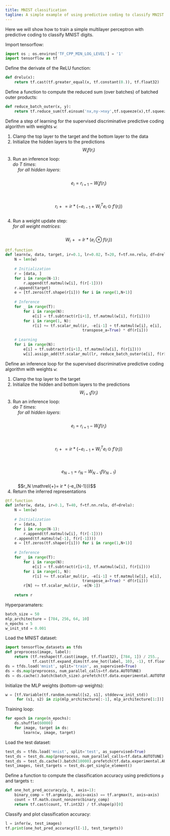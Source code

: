 ```yaml
---
title: MNIST classification
tagline: A simple example of using predictive coding to classify MNIST digits
---
```


Here we will show how to train a simple multilayer perceptron with predictive coding to classify MNIST digits.

Import tensorflow:
```python
import os ; os.environ['TF_CPP_MIN_LOG_LEVEL'] = '1' 
import tensorflow as tf 
```

Define the derivate of the ReLU function: 
```python
def drelu(x):
    return tf.cast(tf.greater_equal(x, tf.constant(0.)), tf.float32)
```

Define a function to compute the reduced sum (over batches) of batched outer products: 
```python
def reduce_batch_outer(x, y):
    return tf.reduce_sum(tf.einsum('nx,ny->nxy',tf.squeeze(x),tf.squeeze(y)), 0)
```

Define a step of learning for the supervised discriminative predictive coding algorithm with weights `w`:
1. Clamp the top layer to the target and the bottom layer to the data
2. Initialize the hidden layers to the predictions $$W_{i}f(r_{i})$$
3. Run an inference loop: <br>
_do T times_: <br>
&nbsp;&nbsp;&nbsp;&nbsp;_for all hidden layers_: <br>
&nbsp;&nbsp;&nbsp;&nbsp;&nbsp;&nbsp;&nbsp;&nbsp;$$e_i = r_{i+1} - W_{i}f(r_{i})$$ <br>
&nbsp;&nbsp;&nbsp;&nbsp;&nbsp;&nbsp;&nbsp;&nbsp;$$r_i \mathrel{+}= ir * (-e_{i-1} + {W_i}^Te_i \odot f'(r_i))$$ <br>
4. Run a weight update step: <br>
_for all weight matrices_: <br>
&nbsp;&nbsp;&nbsp;&nbsp;$$W_i \mathrel{+}= lr * (e_i \otimes f(r_{i}))$$

```python
@tf.function
def learn(w, data, target, ir=0.1, lr=0.02, T=20, f=tf.nn.relu, df=drelu):
    N = len(w)
    
    # Initialization
    r = [data, ]
    for i in range(N-1):
        r.append(tf.matmul(w[i], f(r[-1])))
    r.append(target)
    e = [tf.zeros(tf.shape(r[i])) for i in range(1,N+1)]
    
    # Inference
    for _ in range(T):
        for i in range(N):
            e[i] = tf.subtract(r[i+1], tf.matmul(w[i], f(r[i])))
        for i in range(1, N): 
            r[i] += tf.scalar_mul(ir, -e[i-1] + tf.matmul(w[i], e[i],
                                  transpose_a=True) * df(r[i]))
    
    # Learning
    for i in range(N):
        e[i] = tf.subtract(r[i+1], tf.matmul(w[i], f(r[i])))
        w[i].assign_add(tf.scalar_mul(lr, reduce_batch_outer(e[i], f(r[i]))))
```

Define an inference loop for the supervised discriminative predictive coding algorithm with weights `w`:
1. Clamp the top layer to the target
2. Initialize the hidden and bottom layers to the predictions $$W_{i+1}f(r_{i})$$
3. Run an inference loop: <br>
_do T times_: <br>
&nbsp;&nbsp;&nbsp;&nbsp;_for all hidden layers_: <br>
&nbsp;&nbsp;&nbsp;&nbsp;&nbsp;&nbsp;&nbsp;&nbsp;$$e_i = r_{i+1} - W_{i}f(r_{i})$$ <br>
&nbsp;&nbsp;&nbsp;&nbsp;&nbsp;&nbsp;&nbsp;&nbsp;$$r_i \mathrel{+}= ir * (-e_{i-1} + {W_i}^Te_i \odot f'(r_i))$$ <br>
&nbsp;&nbsp;&nbsp;&nbsp;$$e_{N-1} = r_N - W_{N-1}f(r_{N-1})$$ <br>
&nbsp;&nbsp;&nbsp;&nbsp;$$r_N \mathrel{+}= ir * (-e_{N-1}})$$ <br>
4. Return the inferred representations
```python
@tf.function
def infer(w, data, ir=0.1, T=40, f=tf.nn.relu, df=drelu):
    N = len(w)
    
    # Initialization
    r = [data, ]
    for i in range(N-1):
        r.append(tf.matmul(w[i], f(r[-1])))
    r.append(tf.matmul(w[-1], f(r[-1])))
    e = [tf.zeros(tf.shape(r[i])) for i in range(1,N+1)]
    
    # Inference
    for _ in range(T):
        for i in range(N):
            e[i] = tf.subtract(r[i+1], tf.matmul(w[i], f(r[i])))
        for i in range(1, N): 
            r[i] += tf.scalar_mul(ir, -e[i-1] + tf.matmul(w[i], e[i],
                                  transpose_a=True) * df(r[i]))
        r[N] += tf.scalar_mul(ir, -e[N-1])
    
    return r
```

Hyperparamaters: 
```python
batch_size = 50
mlp_architecture = [784, 256, 64, 10]
n_epochs = 5
w_init_std = 0.001
```

Load the MNIST dataset: 
```python
import tensorflow_datasets as tfds
def preprocess(image, label): 
    return (tf.reshape(tf.cast(image, tf.float32), [784, 1]) / 255.,
            tf.cast(tf.expand_dims(tf.one_hot(label, 10), -1), tf.float32))
ds = tfds.load('mnist', split='train', as_supervised=True)
ds = ds.map(preprocess, num_parallel_calls=tf.data.AUTOTUNE)
ds = ds.cache().batch(batch_size).prefetch(tf.data.experimental.AUTOTUNE)
```

Initialize the MLP weights (_bottom-up_ weights): 
```python
w = [tf.Variable(tf.random.normal([s2, s1], stddev=w_init_std))
     for (s1, s2) in zip(mlp_architecture[:-1], mlp_architecture[1:])]
```

Training loop: 
```python
for epoch in range(n_epochs):
    ds.shuffle(60000)
    for image, target in ds:
        learn(w, image, target)
```

Load the test dataset:
```python
test_ds = tfds.load('mnist', split='test', as_supervised=True)
test_ds = test_ds.map(preprocess, num_parallel_calls=tf.data.AUTOTUNE)
test_ds = test_ds.cache().batch(10000).prefetch(tf.data.experimental.AUTOTUNE)
test_images, test_targets = test_ds.get_single_element()
```

Define a function to compute the classification accuracy using predictions `p` and targets `t`: 
```python
def one_hot_pred_accuracy(p, t, axis=1):
    binary_comp = tf.argmax(p, axis=axis) == tf.argmax(t, axis=axis)
    count = tf.math.count_nonzero(binary_comp)
    return tf.cast(count, tf.int32) / tf.shape(p)[0]
```

Classify and plot classification accuracy: 
```python
l = infer(w, test_images)
tf.print(one_hot_pred_accuracy(l[-1], test_targets))
```

